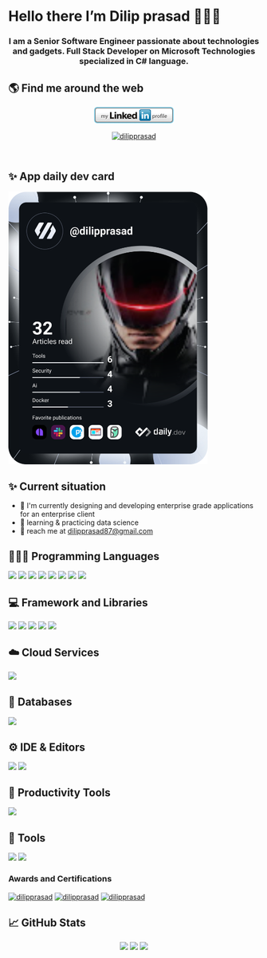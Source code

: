 <h1>Hello there I’m Dilip prasad 👋🧑‍💻</h1>
<h3 align="center">I am a Senior Software Engineer passionate about technologies and gadgets. <b>Full Stack Developer</b> on <b>Microsoft Technologies</b> specialized in <b>C# language</b>.</h3>

## 🌎 Find me around the web 
<p align="center"> <a href="https://www.linkedin.com/in/dilip-prasad-jayakumar-38251318/" target="blank"></a> </p>             
<p align="center"> <a href="https://www.linkedin.com/in/dilip-prasad-jayakumar-38251318/" target="blank"><img src="mylinkedin-profile.png" alt="dilipprasad" /></a> </p>
<p align="center"> <a href="mailto:dilipprasad87@gmail.com" target="blank"><img src="https://img.shields.io/badge/Gmail-D14836?style=for-the-badge&logo=gmail&logoColor=white" alt="dilipprasad" /></a> </p>

<br/>

## ✨ App daily dev card
<a href="https://app.daily.dev/dilipprasad"><img src="https://github.com/dilipprasad/dilipprasad/blob/main/devcard.svg" width="400" alt="dilip prasad's Dev Card"/></a>
<br/>

## ✨ Current situation
- 🔭 I'm currently designing and developing enterprise grade applications for an enterprise client
- 🌱 learning & practicing data science
- 🤵 reach me at dilipprasad87@gmail.com

## 👨🏻‍💻 Programming Languages
<p align="left">
  <img src="https://img.shields.io/badge/C%23-239120?style=for-the-badge&logo=c-sharp&logoColor=white" />
  <img src="https://img.shields.io/badge/TypeScript-007ACC?style=for-the-badge&logo=typescript&logoColor=white" />
  <img src="https://img.shields.io/badge/Python-14354C?style=for-the-badge&logo=python&logoColor=white" />
  <img src="https://img.shields.io/badge/HTML5-E34F26?style=for-the-badge&logo=html5&logoColor=white" />
  <img src="https://img.shields.io/badge/CSS3-1572B6?style=for-the-badge&logo=css3&logoColor=white" />
  <img src="https://img.shields.io/badge/JavaScript-323330?style=for-the-badge&logo=javascript&logoColor=F7DF1E" />
  <img src="https://img.shields.io/badge/json-5E5C5C?style=for-the-badge&logo=json&logoColor=white" />
  <img src="https://img.shields.io/badge/Markdown-000000?style=for-the-badge&logo=markdown&logoColor=white">
</p>

## 💻 Framework and Libraries
<p align="left">
  <img src="https://img.shields.io/badge/.NET-512BD4?style=for-the-badge&logo=dotnet&logoColor=white" />
  <img src="https://img.shields.io/badge/Bootstrap-563D7C?style=for-the-badge&logo=bootstrap&logoColor=white" />
  <img src="https://img.shields.io/badge/SASS-hotpink.svg?style=for-the-badge&logo=SASS&logoColor=white" />
  <img src="https://img.shields.io/badge/jQuery-0769AD?style=for-the-badge&logo=jquery&logoColor=white" />
  <img src="https://img.shields.io/badge/Angular-DD0031?style=for-the-badge&logo=angular&logoColor=white" />

</p>

## ☁️ Cloud Services
<p align="left">
  <img src="https://img.shields.io/badge/Microsoft_Azure-0089D6?style=for-the-badge&logo=microsoft-azure&logoColor=white" />
  
</p>

## 💾 Databases
<p align="left">
  <img src="https://img.shields.io/badge/Microsoft%20SQL%20Sever-CC2927?style=for-the-badge&logo=microsoft%20sql%20server&logoColor=white" />
</p>

## ⚙️ IDE & Editors
<p align="left">
  <img src="https://img.shields.io/badge/Visual_Studio-5C2D91?style=for-the-badge&logo=visual%20studio&logoColor=white" />
  <img src="https://img.shields.io/badge/Visual_Studio_Code-0078D4?style=for-the-badge&logo=visual%20studio%20code&logoColor=white" />
  
</p>

## 🔨 Productivity Tools
<p align="left">
  <img src="https://img.shields.io/badge/Azure Devops-%23026AA7.svg?style=for-the-badge&logo=Azure Devops&logoColor=white" />
</p>

## 🦾 Tools
<p align="left">
  <img src="https://img.shields.io/badge/Insomnia-black?style=for-the-badge&logo=insomnia&logoColor=5849BE" />
  <img src="https://img.shields.io/badge/Postman-FF6C37?style=for-the-badge&logo=postman&logoColor=white" />
</p>


<h3 align="left">Awards and Certifications</h3>
<p align="left">
<a href="https://www.credly.com/badges/7523b44f-b561-4d18-a9db-539dd8719d74/public_url" target="blank"><img align="center" src="https://images.credly.com/size/110x110/images/70eb1e3f-d4de-4377-a062-b20fb29594ea/azure-data-fundamentals-600x600.png" width="100px" alt="dilipprasad" /></a>
<a href="https://www.credly.com/badges/3f4dffcb-f0ae-4170-b520-54cfbc39e926/public_url" target="blank"><img align="center" src="https://images.credly.com/size/110x110/images/4136ced8-75d5-4afb-8677-40b6236e2672/azure-ai-fundamentals-600x600.png" width="100px" alt="dilipprasad" /></a>
<a href="https://www.credly.com/badges/2d078fa6-d0e2-4854-826f-ddafe4d13f1a/public_url" target="blank"><img align="center" src="https://images.credly.com/size/340x340/images/be8fcaeb-c769-4858-b567-ffaaa73ce8cf/image.png" width="100px" alt="dilipprasad" /></a>

<br/>


## 📈 GitHub Stats

<p align="center">
<img src="https://github-readme-stats.vercel.app/api?username=dilipprasad&theme=dracula&hide_border=false&include_all_commits=false&count_private=true" />
<img src="https://github-readme-streak-stats.herokuapp.com/?
user=dilipprasad&theme=dracula&hide_border=false" />
<img src="https://github-readme-stats.vercel.app/api/top-langs/?username=dilipprasad&theme=dracula&hide_border=false&layout=compact" />
</p>  

<!--
**dilipprasad/dilipprasad** is a ✨ _special_ ✨ repository because its `README.md` (this file) appears on your GitHub profile.

Here are some ideas to get you started:

- 🔭 I’m currently working on ...
- 🌱 I’m currently learning ...
- 👯 I’m looking to collaborate on ...
- 🤔 I’m looking for help with ...
- 💬 Ask me about ...
- 📫 How to reach me: ...
- 😄 Pronouns: ...
- ⚡ Fun fact: ...

Badges
https://dev.to/envoy_/150-badges-for-github-pnk
-->
